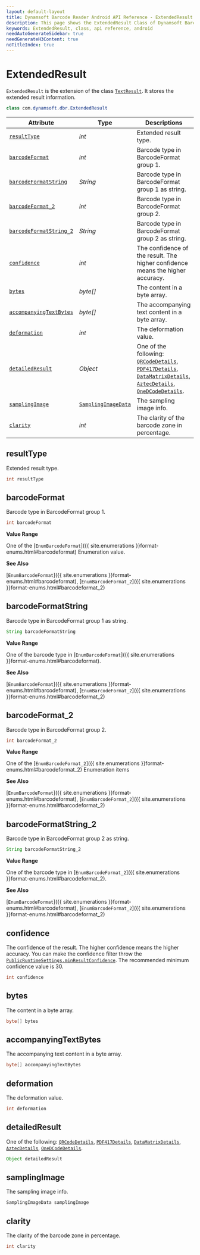 ```yaml
---
layout: default-layout
title: Dynamsoft Barcode Reader Android API Reference - ExtendedResult Class
description: This page shows the ExtendedResult Class of Dynamsoft Barcode Reader for Android SDK.
keywords: ExtendedResult, class, api reference, android
needAutoGenerateSidebar: true
needGenerateH3Content: true
noTitleIndex: true
---
```



# ExtendedResult

`ExtendedResult` is the extension of the class [`TextResult`](auxiliary-TextResult.md). It stores the extended result information.

```java
class com.dynamsoft.dbr.ExtendedResult
```

| Attribute | Type | Descriptions |
|---------- | ---- | ----------- |
| [`resultType`](#resulttype) | *int* | Extended result type. |
| [`barcodeFormat`](#barcodeformat) | *int* | Barcode type in BarcodeFormat group 1. |
| [`barcodeFormatString`](#barcodeformatstring) | *String* | Barcode type in BarcodeFormat group 1 as string. |
| [`barcodeFormat_2`](#barcodeformat_2) | *int* | Barcode type in BarcodeFormat group 2. |
| [`barcodeFormatString_2`](#barcodeformatstring_2) | *String* | Barcode type in BarcodeFormat group 2 as string. |
| [`confidence`](#confidence) | *int* | The confidence of the result. The higher confidence means the higher accuracy. |
| [`bytes`](#bytes) | *byte\[\]* | The content in a byte array. |
| [`accompanyingTextBytes`](#accompanyingtextbytes) | *byte\[\]* | The accompanying text content in a byte array. |
| [`deformation`](#deformation) | *int* | The deformation value. |
| [`detailedResult`](#detailedresult) | *Object* | One of the following: [`QRCodeDetails`](auxiliary-QRCodeDetails.md), [`PDF417Details`](auxiliary-PDF417Details.md), [`DataMatrixDetails`](auxiliary-DataMatrixDetails.md), [`AztecDetails`](auxiliary-AztecDetails.md), [`OneDCodeDetails`](auxiliary-OneDCodeDetails.md). |
| [`samplingImage`](#samplingimage) | [`SamplingImageData`](auxiliary-SamplingImageData.md) | The sampling image info. |
| [`clarity`](#clarity) | *int* | The clarity of the barcode zone in percentage. |

## resultType

Extended result type.

```java
int resultType
```

## barcodeFormat

Barcode type in BarcodeFormat group 1.

```java
int barcodeFormat
```

**Value Range**

One of the [`EnumBarcodeFormat`]({{ site.enumerations }}format-enums.html#barcodeformat) Enumeration value.

**See Also**

[`EnumBarcodeFormat`]({{ site.enumerations }}format-enums.html#barcodeformat), [`EnumBarcodeFormat_2`]({{ site.enumerations }}format-enums.html#barcodeformat_2)

## barcodeFormatString

Barcode type in BarcodeFormat group 1 as string.

```java
String barcodeFormatString
```

**Value Range**

One of the barcode type in [`EnumBarcodeFormat`]({{ site.enumerations }}format-enums.html#barcodeformat).

**See Also**

[`EnumBarcodeFormat`]({{ site.enumerations }}format-enums.html#barcodeformat), [`EnumBarcodeFormat_2`]({{ site.enumerations }}format-enums.html#barcodeformat_2)

## barcodeFormat_2

Barcode type in BarcodeFormat group 2.

```java
int barcodeFormat_2
```

**Value Range**

One of the [`EnumBarcodeFormat_2`]({{ site.enumerations }}format-enums.html#barcodeformat_2) Enumeration items

**See Also**

[`EnumBarcodeFormat`]({{ site.enumerations }}format-enums.html#barcodeformat), [`EnumBarcodeFormat_2`]({{ site.enumerations }}format-enums.html#barcodeformat_2)

## barcodeFormatString_2

Barcode type in BarcodeFormat group 2 as string.

```java
String barcodeFormatString_2
```

**Value Range**

One of the barcode type in [`EnumBarcodeFormat_2`]({{ site.enumerations }}format-enums.html#barcodeformat_2).

**See Also**

[`EnumBarcodeFormat`]({{ site.enumerations }}format-enums.html#barcodeformat), [`EnumBarcodeFormat_2`]({{ site.enumerations }}format-enums.html#barcodeformat_2)

## confidence

The confidence of the result. The higher confidence means the higher accuracy. You can make the confidence filter throw the [`PublicRuntimeSettings.minResultConfidence`](auxiliary-PublicRuntimeSettings.md#minresultconfidence). The recommended minimum confidence value is 30.

```java
int confidence
```

## bytes

The content in a byte array.

```java
byte[] bytes
```

## accompanyingTextBytes

The accompanying text content in a byte array.

```java
byte[] accompanyingTextBytes
```

## deformation

The deformation value.

```java
int deformation
```

## detailedResult

One of the following: [`QRCodeDetails`](auxiliary-QRCodeDetails.md), [`PDF417Details`](auxiliary-PDF417Details.md), [`DataMatrixDetails`](auxiliary-DataMatrixDetails.md), [`AztecDetails`](auxiliary-AztecDetails.md), [`OneDCodeDetails`](auxiliary-OneDCodeDetails.md).

```java
Object detailedResult
```

## samplingImage

The sampling image info.

```java
SamplingImageData samplingImage
```

## clarity

The clarity of the barcode zone in percentage.

```java
int clarity
```
